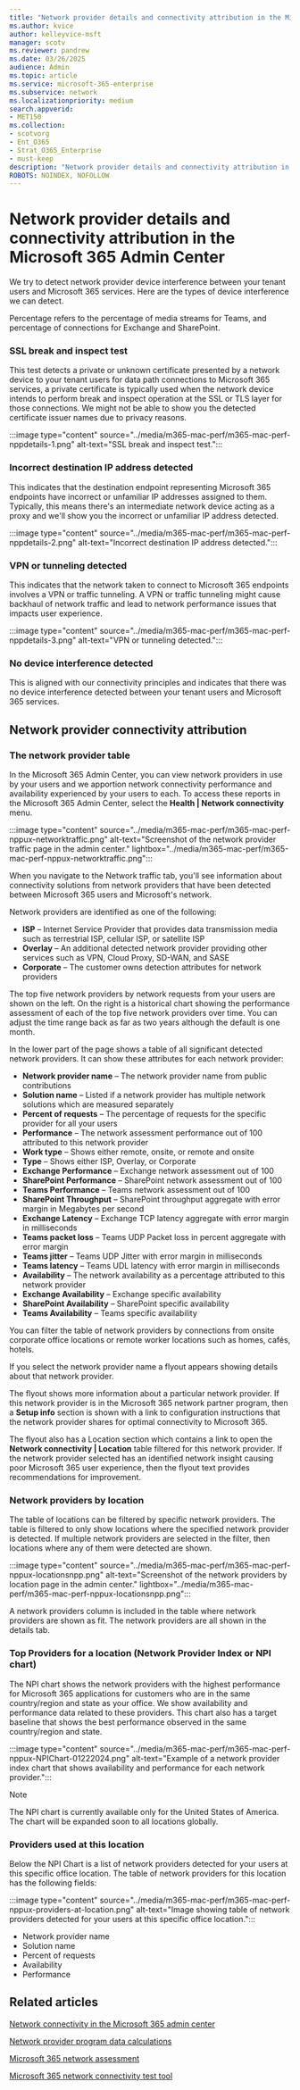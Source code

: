 ```yaml
---
title: "Network provider details and connectivity attribution in the Microsoft 365 Admin Center"
ms.author: kvice
author: kelleyvice-msft
manager: scotv
ms.reviewer: pandrew
ms.date: 03/26/2025
audience: Admin
ms.topic: article
ms.service: microsoft-365-enterprise
ms.subservice: network
ms.localizationpriority: medium
search.appverid:
- MET150
ms.collection:
- scotvorg
- Ent_O365
- Strat_O365_Enterprise
- must-keep
description: "Network provider details and connectivity attribution in the Microsoft 365 Admin Center"
ROBOTS: NOINDEX, NOFOLLOW
---
```


# Network provider details and connectivity attribution in the Microsoft 365 Admin Center

We try to detect network provider device interference between your tenant users and Microsoft 365 services. Here are the types of device interference we can detect.

Percentage refers to the percentage of media streams for Teams, and percentage of connections for Exchange and SharePoint.

### SSL break and inspect test

This test detects a private or unknown certificate presented by a network device to your tenant users for data path connections to Microsoft 365 services, a private certificate is typically used when the network device intends to perform break and inspect operation at the SSL or TLS layer for those connections. We might not be able to show you the detected certificate issuer names due to privacy reasons.

:::image type="content" source="../media/m365-mac-perf/m365-mac-perf-nppdetails-1.png" alt-text="SSL break and inspect test.":::

### Incorrect destination IP address detected

This indicates that the destination endpoint representing Microsoft 365 endpoints have incorrect or unfamiliar IP addresses assigned to them. Typically, this means there's an intermediate network device acting as a proxy and we'll show you the incorrect or unfamiliar IP address detected.

:::image type="content" source="../media/m365-mac-perf/m365-mac-perf-nppdetails-2.png" alt-text="Incorrect destination IP address detected.":::

### VPN or tunneling detected

This indicates that the network taken to connect to Microsoft 365 endpoints involves a VPN or traffic tunneling. A VPN or traffic tunneling might cause backhaul of network traffic and lead to network performance issues that impacts user experience.

:::image type="content" source="../media/m365-mac-perf/m365-mac-perf-nppdetails-3.png" alt-text="VPN or tunneling detected.":::

### No device interference detected

This is aligned with our connectivity principles and indicates that there was no device interference detected between your tenant users and Microsoft 365 services.

## Network provider connectivity attribution

### The network provider table

In the Microsoft 365 Admin Center, you can view network providers in use by your users and we apportion network connectivity performance and availability experienced by your users to each. To access these reports in the Microsoft 365 Admin Center, select the **Health | Network connectivity** menu.

:::image type="content" source="../media/m365-mac-perf/m365-mac-perf-nppux-networktraffic.png" alt-text="Screenshot of the network provider traffic page in the admin center." lightbox="../media/m365-mac-perf/m365-mac-perf-nppux-networktraffic.png":::

When you navigate to the Network traffic tab, you'll see information about connectivity solutions from network providers that have been detected between Microsoft 365 users and Microsoft's network.

Network providers are identified as one of the following:

* **ISP** – Internet Service Provider that provides data transmission media such as terrestrial ISP, cellular ISP, or satellite ISP
* **Overlay** – An additional detected network provider providing other services such as VPN, Cloud Proxy, SD-WAN, and SASE
* **Corporate** – The customer owns detection attributes for network providers

The top five network providers by network requests from your users are shown on the left. On the right is a historical chart showing the performance assessment of each of the top five network providers over time. You can adjust the time range back as far as two years although the default is one month.

In the lower part of the page shows a table of all significant detected network providers. It can show these attributes for each network provider:

* **Network provider name** – The network provider name from public contributions
* **Solution name** – Listed if a network provider has multiple network solutions which are measured separately
* **Percent of requests** – The percentage of requests for the specific provider for all your users
* **Performance** – The network assessment performance out of 100 attributed to this network provider
* **Work type** – Shows either remote, onsite, or remote and onsite
* **Type** – Shows either ISP, Overlay, or Corporate
* **Exchange Performance** – Exchange network assessment out of 100
* **SharePoint Performance** – SharePoint network assessment out of 100
* **Teams Performance** – Teams network assessment out of 100
* **SharePoint Throughput** – SharePoint throughput aggregate with error margin in Megabytes per second
* **Exchange Latency** – Exchange TCP latency aggregate with error margin in milliseconds
* **Teams packet loss** – Teams UDP Packet loss in percent aggregate with error margin
* **Teams jitter** – Teams UDP Jitter with error margin in milliseconds
* **Teams latency** – Teams UDL latency with error margin in milliseconds
* **Availability** – The network availability as a percentage attributed to this network provider
* **Exchange Availability** – Exchange specific availability
* **SharePoint Availability** – SharePoint specific availability
* **Teams Availability** – Teams specific availability

You can filter the table of network providers by connections from onsite corporate office locations or remote worker locations such as homes, cafés, hotels.

If you select the network provider name a flyout appears showing details about that network provider.

The flyout shows more information about a particular network provider. If this network provider is in the Microsoft 365 network partner program, then a **Setup info** section is shown with a link to configuration instructions that the network provider shares for optimal connectivity to Microsoft 365.

The flyout also has a Location section which contains a link to open the **Network connectivity | Location** table filtered for this network provider.
If the network provider selected has an identified network insight causing poor Microsoft 365 user experience, then the flyout text provides recommendations for improvement.

### Network providers by location

The table of locations can be filtered by specific network providers. The table is filtered to only show locations where the specified network provider is detected. If multiple network providers are selected in the filter, then locations where any of them were detected are shown.

:::image type="content" source="../media/m365-mac-perf/m365-mac-perf-nppux-locationsnpp.png" alt-text="Screenshot of the network providers by location page in the admin center." lightbox="../media/m365-mac-perf/m365-mac-perf-nppux-locationsnpp.png":::

A network providers column is included in the table where network providers are shown as fit. The network providers are all shown in the details tab.

### Top Providers for a location (Network Provider Index or NPI chart)

The NPI chart shows the network providers with the highest performance for Microsoft 365 applications for customers who are in the same country/region and state as your office. We show availability and performance data related to these providers. This chart also has a target baseline that shows the best performance observed in the same country/region and state.

:::image type="content" source="../media/m365-mac-perf/m365-mac-perf-nppux-NPIChart-01222024.png" alt-text="Example of a network provider index chart that shows availability and performance for each network provider.":::

> [!NOTE] 
> The NPI chart is currently available only for the United States of America. The chart will be expanded soon to all locations globally.

### Providers used at this location

Below the NPI Chart is a list of network providers detected for your users at this specific office location. The table of network providers for this location has the following fields:

:::image type="content" source="../media/m365-mac-perf/m365-mac-perf-nppux-providers-at-location.png" alt-text="Image showing table of network providers detected for your users at this specific office location.":::

* Network provider name
* Solution name
* Percent of requests
* Availability
* Performance

## Related articles

[Network connectivity in the Microsoft 365 admin center](office-365-network-mac-perf-overview.md)

[Network provider program data calculations](office-365-network-mac-perf-nppdata.md)

[Microsoft 365 network assessment](office-365-network-mac-perf-score.md)

[Microsoft 365 network connectivity test tool](office-365-network-mac-perf-onboarding-tool.md)
